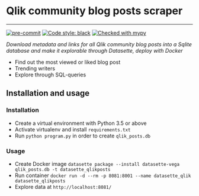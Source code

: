# Qlik community blog posts scraper

---

[![pre-commit](https://img.shields.io/badge/pre--commit-enabled-brightgreen?logo=pre-commit&logoColor=white)](https://github.com/pre-commit/pre-commit)
[![Code style: black](https://img.shields.io/badge/code%20style-black-000000.svg)](https://github.com/psf/black)
[![Checked with mypy](http://www.mypy-lang.org/static/mypy_badge.svg)](http://mypy-lang.org/)

_Download metadata and links for all Qlik community blog posts into a Sqlite database and make it explorable through Datasette, deploy with Docker_

* Find out the most viewed or liked blog post
* Trending writers
* Explore through SQL-queries

## Installation and usage
### Installation

- Create a virtual environment with Python 3.5 or above
- Activate virtualenv and install `requirements.txt`
- Run `python program.py` in order to create `qlik_posts.db`

### Usage
- Create Docker image `datasette package --install datasette-vega qlik_posts.db -t datasette_qlikposts`
- Run container `docker run -d --rm -p 8081:8001 --name datasette_qlik datasette_qlikposts`
- Explore data at `http://localhost:8081/`
